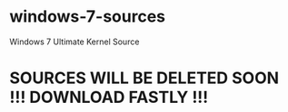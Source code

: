 # windows-7-sources
Windows 7 Ultimate Kernel Source
# SOURCES WILL BE DELETED SOON !!! DOWNLOAD FASTLY !!!
